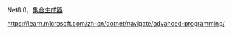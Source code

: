 Net8.0，[集合生成器](https://learn.microsoft.com/zh-cn/dotnet/csharp/language-reference/operators/collection-expressions)

https://learn.microsoft.com/zh-cn/dotnet/navigate/advanced-programming/ 